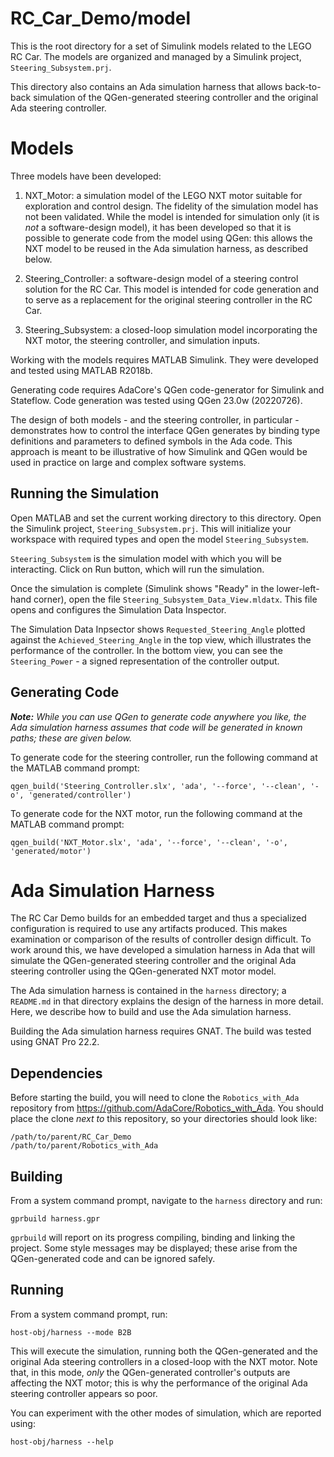 RC_Car_Demo/model
=================

This is the root directory for a set of Simulink models related to the LEGO RC Car.
The models are organized and managed by a Simulink project, `Steering_Subsystem.prj`.

This directory also contains an Ada simulation harness that allows back-to-back simulation of the QGen-generated steering controller and the original Ada steering controller.


# Models #

Three models have been developed:

1. NXT_Motor: a simulation model of the LEGO NXT motor suitable for exploration and control design.
   The fidelity of the simulation model has not been validated. While the model is intended for simulation only (it is *not* a software-design model), it has been developed so that it is possible to generate code from the model using QGen: this allows the NXT model to be reused in the Ada simulation harness, as described below.

2. Steering_Controller: a software-design model of a steering control solution for the RC Car.
   This model is intended for code generation and to serve as a replacement for the original steering controller in the RC Car.

3. Steering_Subsystem: a closed-loop simulation model incorporating the NXT motor, the steering controller, and simulation inputs.

Working with the models requires MATLAB Simulink.
They were developed and tested using MATLAB R2018b.

Generating code requires AdaCore's QGen code-generator for Simulink and Stateflow.
Code generation was tested using QGen 23.0w (20220726).

The design of both models - and the steering controller, in particular - demonstrates how to control the interface QGen generates by binding type definitions and parameters to defined symbols in the Ada code.
This approach is meant to be illustrative of how Simulink and QGen would be used in practice on large and complex software systems.

## Running the Simulation ##

Open MATLAB and set the current working directory to this directory.
Open the Simulink project, `Steering_Subsystem.prj`.
This will initialize your workspace with required types and open the model `Steering_Subsystem`.

`Steering_Subsystem` is the simulation model with which you will be interacting.
Click on Run button, which will run the simulation.

Once the simulation is complete (Simulink shows "Ready" in the lower-left-hand corner), open the file `Steering_Subsystem_Data_View.mldatx`.
This file opens and configures the Simulation Data Inspector.

The Simulation Data Inpsector shows `Requested_Steering_Angle` plotted against the `Achieved_Steering_Angle` in the top view, which illustrates the performance of the controller.
In the bottom view, you can see the `Steering_Power` - a signed representation of the controller output.

## Generating Code ##

***Note:** While you can use QGen to generate code anywhere you like, the Ada simulation harness assumes that code will be generated in known paths; these are given below.*

To generate code for the steering controller, run the following command at the MATLAB command prompt:

    qgen_build('Steering_Controller.slx', 'ada', '--force', '--clean', '-o', 'generated/controller')

To generate code for the NXT motor, run the following command at the MATLAB command prompt:

    qgen_build('NXT_Motor.slx', 'ada', '--force', '--clean', '-o', 'generated/motor')


# Ada Simulation Harness #

The RC Car Demo builds for an embedded target and thus a specialized configuration is required to use any artifacts produced.
This makes examination or comparison of the results of controller design difficult.
To work around this, we have developed a simulation harness in Ada that will simulate the QGen-generated steering controller and the original Ada steering controller using the QGen-generated NXT motor model.

The Ada simulation harness is contained in the `harness` directory; a `README.md` in that directory explains the design of the harness in more detail.
Here, we describe how to build and use the Ada simulation harness.

Building the Ada simulation harness requires GNAT.
The build was tested using GNAT Pro 22.2.

## Dependencies ##

Before starting the build, you will need to clone the `Robotics_with_Ada` repository from https://github.com/AdaCore/Robotics_with_Ada.
You should place the clone *next to* this repository, so your directories should look like:

    /path/to/parent/RC_Car_Demo
    /path/to/parent/Robotics_with_Ada

## Building ##

From a system command prompt, navigate to the `harness` directory and run:

    gprbuild harness.gpr

`gprbuild` will report on its progress compiling, binding and linking the project.
Some style messages may be displayed; these arise from the QGen-generated code and can be ignored safely.

## Running ##

From a system command prompt, run:

    host-obj/harness --mode B2B

This will execute the simulation, running both the QGen-generated and the original Ada steering controllers in a closed-loop with the NXT motor.
Note that, in this mode, *only* the QGen-generated controller's outputs are affecting the NXT motor; this is why the performance of the original Ada steering controller appears so poor.

You can experiment with the other modes of simulation, which are reported using:

    host-obj/harness --help
